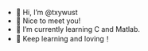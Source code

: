 - 👋 Hi, I’m @txywust
- 👀 Nice to meet you!
- 🌱 I’m currently learning C and Matlab.
- 💞️ Keep learning and loving！

<!---
txywust/txywust is a ✨ special ✨ repository because its `README.md` (this file) appears on your GitHub profile.
You can click the Preview link to take a look at your changes.
--->
